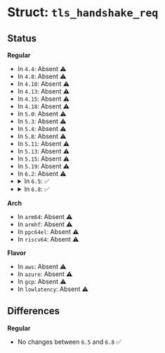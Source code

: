 # Struct: <code>tls_handshake_req</code>

## Status
<b>Regular</b>
<ul>
<li>
In <code>4.4</code>: Absent ⚠️
</li>
<li>
In <code>4.8</code>: Absent ⚠️
</li>
<li>
In <code>4.10</code>: Absent ⚠️
</li>
<li>
In <code>4.13</code>: Absent ⚠️
</li>
<li>
In <code>4.15</code>: Absent ⚠️
</li>
<li>
In <code>4.18</code>: Absent ⚠️
</li>
<li>
In <code>5.0</code>: Absent ⚠️
</li>
<li>
In <code>5.3</code>: Absent ⚠️
</li>
<li>
In <code>5.4</code>: Absent ⚠️
</li>
<li>
In <code>5.8</code>: Absent ⚠️
</li>
<li>
In <code>5.11</code>: Absent ⚠️
</li>
<li>
In <code>5.13</code>: Absent ⚠️
</li>
<li>
In <code>5.15</code>: Absent ⚠️
</li>
<li>
In <code>5.19</code>: Absent ⚠️
</li>
<li>
In <code>6.2</code>: Absent ⚠️
</li>
<li>
<details>
<summary>In <code>6.5</code>: ✅</summary>

```c
struct tls_handshake_req {
    void (*th_consumer_done)(void *, int, key_serial_t);
    void *th_consumer_data;
    int th_type;
    unsigned int th_timeout_ms;
    int th_auth_mode;
    const char *th_peername;
    key_serial_t th_keyring;
    key_serial_t th_certificate;
    key_serial_t th_privkey;
    unsigned int th_num_peerids;
    key_serial_t th_peerid[5];
};
```
</details>
</li>
<li>
<details>
<summary>In <code>6.8</code>: ✅</summary>

```c
struct tls_handshake_req {
    void (*th_consumer_done)(void *, int, key_serial_t);
    void *th_consumer_data;
    int th_type;
    unsigned int th_timeout_ms;
    int th_auth_mode;
    const char *th_peername;
    key_serial_t th_keyring;
    key_serial_t th_certificate;
    key_serial_t th_privkey;
    unsigned int th_num_peerids;
    key_serial_t th_peerid[5];
};
```
</details>
</li>
</ul>
<b>Arch</b>
<ul>
<li>
In <code>arm64</code>: Absent ⚠️
</li>
<li>
In <code>armhf</code>: Absent ⚠️
</li>
<li>
In <code>ppc64el</code>: Absent ⚠️
</li>
<li>
In <code>riscv64</code>: Absent ⚠️
</li>
</ul>
<b>Flavor</b>
<ul>
<li>
In <code>aws</code>: Absent ⚠️
</li>
<li>
In <code>azure</code>: Absent ⚠️
</li>
<li>
In <code>gcp</code>: Absent ⚠️
</li>
<li>
In <code>lowlatency</code>: Absent ⚠️
</li>
</ul>

## Differences
<b>Regular</b>
<ul>
<li>
No changes between <code>6.5</code> and <code>6.8</code> ✅
</li>
</ul>
